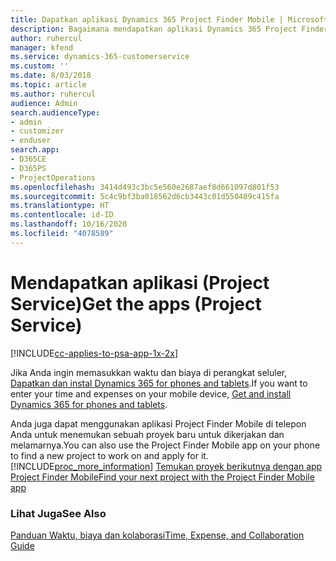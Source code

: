 ```yaml
---
title: Dapatkan aplikasi Dynamics 365 Project Finder Mobile | MicrosoftDocs
description: Bagaimana mendapatkan aplikasi Dynamics 365 Project Finder Mobile
author: ruhercul
manager: kfend
ms.service: dynamics-365-customerservice
ms.custom: ''
ms.date: 8/03/2018
ms.topic: article
ms.author: ruhercul
audience: Admin
search.audienceType:
- admin
- customizer
- enduser
search.app:
- D365CE
- D365PS
- ProjectOperations
ms.openlocfilehash: 3414d493c3bc5e560e2687aef8d661097d801f53
ms.sourcegitcommit: 5c4c9bf3ba018562d6cb3443c01d550489c415fa
ms.translationtype: HT
ms.contentlocale: id-ID
ms.lasthandoff: 10/16/2020
ms.locfileid: "4078589"
---
```

# <a name="get-the-apps-project-service"></a><span data-ttu-id="0415c-103">Mendapatkan aplikasi (Project Service)</span><span class="sxs-lookup"><span data-stu-id="0415c-103">Get the apps (Project Service)</span></span>

[!INCLUDE[cc-applies-to-psa-app-1x-2x](../includes/cc-applies-to-psa-app-1x-2x.md)]

<span data-ttu-id="0415c-104">Jika Anda ingin memasukkan waktu dan biaya di perangkat seluler, [Dapatkan dan instal Dynamics 365 for phones and tablets](https://docs.microsoft.com/dynamics365/mobile-app/dynamics-365-phones-tablets-users-guide).</span><span class="sxs-lookup"><span data-stu-id="0415c-104">If you want to enter your time and expenses on your mobile device, [Get and install Dynamics 365 for phones and tablets](https://docs.microsoft.com/dynamics365/mobile-app/dynamics-365-phones-tablets-users-guide).</span></span>  
  
 <span data-ttu-id="0415c-105">Anda juga dapat menggunakan aplikasi Project Finder Mobile di telepon Anda untuk menemukan sebuah proyek baru untuk dikerjakan dan melamarnya.</span><span class="sxs-lookup"><span data-stu-id="0415c-105">You can also use the Project Finder Mobile app on your phone to find a new project to work on and apply for it.</span></span> [!INCLUDE[proc_more_information](../includes/proc-more-information.md)] <span data-ttu-id="0415c-106">[Temukan proyek berikutnya dengan app Project Finder Mobile](../psa/find-next-project-finder-mobile-app.md)</span><span class="sxs-lookup"><span data-stu-id="0415c-106">[Find your next project with the Project Finder Mobile app](../psa/find-next-project-finder-mobile-app.md)</span></span> 
  
### <a name="see-also"></a><span data-ttu-id="0415c-107">Lihat Juga</span><span class="sxs-lookup"><span data-stu-id="0415c-107">See Also</span></span>  
 [<span data-ttu-id="0415c-108">Panduan Waktu, biaya dan kolaborasi</span><span class="sxs-lookup"><span data-stu-id="0415c-108">Time, Expense, and Collaboration Guide</span></span>](../psa/time-expense-collaboration-guide.md)
